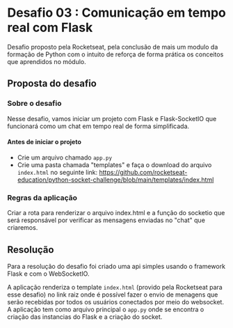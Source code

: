 # Desafio 03 : Comunicação em tempo real com Flask

Desafio proposto pela Rocketseat, pela conclusão de mais um modulo da formação de Python com o intuito de reforça de forma prática os conceitos que aprendidos no módulo.

## Proposta do desafio

### Sobre o desafio

Nesse desafio, vamos iniciar um projeto com Flask e Flask-SocketIO que funcionará como um chat em tempo real de forma simplificada.

#### Antes de iniciar o projeto

- Crie um arquivo chamado `app.py`
- Crie uma pasta chamada "templates" e faça o download do arquivo `index.html` no seguinte link: <https://github.com/rocketseat-education/python-socket-challenge/blob/main/templates/index.html>

### Regras da aplicação

Criar a rota para renderizar o arquivo index.html e a função do socketio que será responsável
por verificar as mensagens enviadas no "chat" que criaremos.

## Resolução

Para a resolução do desafio foi criado uma api simples usando o framework Flask e com o WebSocketIO.

A aplicação renderiza o template `index.html` (provido pela Rocketseat para esse desafio) no link raiz onde é possível fazer o envio de menagens que serão recebidas por todos os usuários conectados por meio do websocket. A aplicação tem como arquivo principal o `app.py` onde se encontra o criação das instancias do Flask e a criação do socket.
